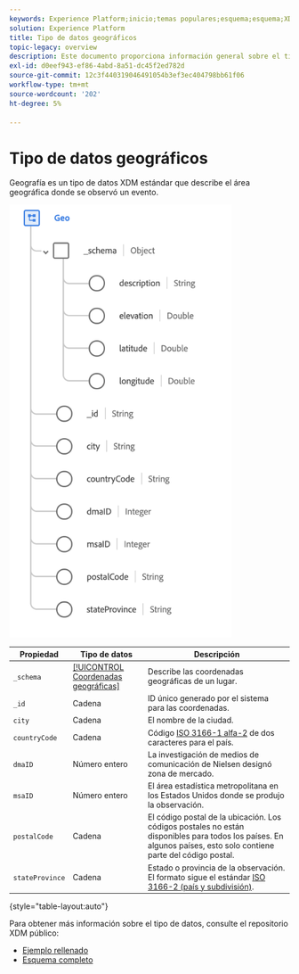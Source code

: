 ```yaml
---
keywords: Experience Platform;inicio;temas populares;esquema;esquema;XDM;campos;esquemas;esquemas;geo;tipo de datos;tipo de datos;tipo de datos;tipo de datos;
solution: Experience Platform
title: Tipo de datos geográficos
topic-legacy: overview
description: Este documento proporciona información general sobre el tipo de datos Geo XDM.
exl-id: d0eef943-ef86-4abd-8a51-dc45f2ed782d
source-git-commit: 12c3f440319046491054b3ef3ec404798bb61f06
workflow-type: tm+mt
source-wordcount: '202'
ht-degree: 5%

---
```


#  Tipo de datos geográficos

 Geografía es un tipo de datos XDM estándar que describe el área geográfica donde se observó un evento.

<img src="../images/data-types/geo.png" width="400" /><br />

| Propiedad | Tipo de datos | Descripción |
| --- | --- | --- |
| `_schema` | [[!UICONTROL Coordenadas geográficas]](./geo-coordinates.md) | Describe las coordenadas geográficas de un lugar. |
| `_id` | Cadena | ID único generado por el sistema para las coordenadas. |
| `city` | Cadena | El nombre de la ciudad. |
| `countryCode` | Cadena | Código <a href="https://datahub.io/core/country-list">ISO 3166-1 alfa-2</a> de dos caracteres para el país. |
| `dmaID` | Número entero | La investigación de medios de comunicación de Nielsen designó zona de mercado. |
| `msaID` | Número entero | El área estadística metropolitana en los Estados Unidos donde se produjo la observación. |
| `postalCode` | Cadena | El código postal de la ubicación. Los códigos postales no están disponibles para todos los países. En algunos países, esto solo contiene parte del código postal. |
| `stateProvince` | Cadena | Estado o provincia de la observación. El formato sigue el estándar [ISO 3166-2 (país y subdivisión)](http://www.unece.org/cefact/locode/subdivisions.html). |

{style=&quot;table-layout:auto&quot;}

Para obtener más información sobre el tipo de datos, consulte el repositorio XDM público:

* [Ejemplo rellenado](https://github.com/adobe/xdm/blob/master/components/datatypes/demographic/geo.example.1.json)
* [Esquema completo](https://github.com/adobe/xdm/blob/master/components/datatypes/demographic/geo.schema.json)
